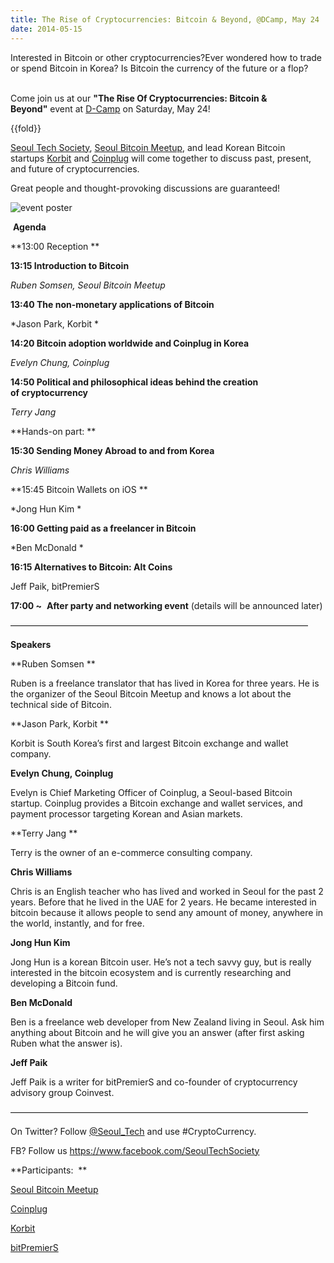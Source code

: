 ```yaml
---
title: The Rise of Cryptocurrencies: Bitcoin & Beyond, @DCamp, May 24
date: 2014-05-15
---
```


Interested in Bitcoin or other cryptocurrencies?Ever wondered how to
trade or spend Bitcoin in Korea? Is Bitcoin the currency of the future
or a flop?                             

Come join us at our **"The Rise Of Cryptocurrencies: Bitcoin &
Beyond"** event at [D-Camp](http://dcamp.kr/about_en) on Saturday, May
24!

{{fold}}

[Seoul Tech Society](http://www.seoultechsociety.org/), [Seoul Bitcoin
Meetup](http://www.meetup.com/Seoul-Bitcoin-Meetup-%EC%84%9C%EC%9A%B8-%EB%B9%84%ED%8A%B8%EC%BD%94%EC%9D%B8-%EB%AA%A8%EC%9E%84/),
and lead Korean Bitcoin
startups [Korbit](https://www.korbit.co.kr/) and [Coinplug](https://www.coinplug.com/home.do) will
come together to discuss past, present, and future of cryptocurrencies. 

Great people and thought-provoking discussions are guaranteed!

![event poster]({{images}}/bitcoin-poster.png)

 **Agenda**

**13:00 Reception **

**13:15 Introduction to Bitcoin** 

*Ruben Somsen, Seoul Bitcoin Meetup*

**13:40 The non-monetary applications of Bitcoin**

*Jason Park, Korbit * 

**14:20 Bitcoin adoption worldwide and Coinplug in Korea**

*Evelyn Chung, Coinplug*   

**14:50 Political and philosophical ideas behind the creation
of cryptocurrency**

*Terry Jang* 

**Hands-on part: **

**15:30 Sending Money Abroad to and from Korea**

*Chris Williams* 

**15:45 Bitcoin Wallets on iOS **

*Jong Hun Kim *

**16:00 Getting paid as a freelancer in Bitcoin**

*Ben McDonald *

**16:15 Alternatives to Bitcoin: Alt Coins**

Jeff Paik, bitPremierS

**17:00 \~**  **After party and networking event** (details will be
announced later)

——————————————————————————————————

**Speakers**

**Ruben Somsen **

Ruben is a freelance translator that has lived in Korea for three years.
He is the organizer of the Seoul Bitcoin Meetup and knows a lot about
the technical side of Bitcoin.

**Jason Park, Korbit **

Korbit is South Korea’s first and largest Bitcoin exchange and wallet
company.  

**Evelyn Chung, Coinplug** 

Evelyn is Chief Marketing Officer of Coinplug, a Seoul-based Bitcoin
startup. Coinplug provides a Bitcoin exchange and wallet services, and
payment processor targeting Korean and Asian markets. 

**Terry Jang **

Terry is the owner of an e-commerce consulting company.

**Chris Williams** 

Chris is an English teacher who has lived and worked in Seoul for the
past 2 years. Before that he lived in the UAE for 2 years. He became
interested in bitcoin because it allows people to send any amount of
money, anywhere in the world, instantly, and for free. 

**Jong Hun Kim** 

Jong Hun is a korean Bitcoin user. He’s not a tech savvy guy, but is
really interested in the bitcoin ecosystem and is currently researching
and developing a Bitcoin fund. 

**Ben McDonald** 

Ben is a freelance web developer from New Zealand living in Seoul. Ask
him anything about Bitcoin and he will give you an answer (after first
asking Ruben what the answer is).

**Jeff Paik**

Jeff Paik is a writer for bitPremierS and co-founder of cryptocurrency
advisory group Coinvest.

——————————————————————————————————

On Twitter?
Follow [@Seoul\_Tech](https://twitter.com/FutureTenseNow) and
use \#CryptoCurrency.

FB? Follow us <https://www.facebook.com/SeoulTechSociety>

**Participants:  **

[Seoul Bitcoin
Meetup](http://www.meetup.com/Seoul-Bitcoin-Meetup-%EC%84%9C%EC%9A%B8-%EB%B9%84%ED%8A%B8%EC%BD%94%EC%9D%B8-%EB%AA%A8%EC%9E%84/) 

[Coinplug](https://www.coinplug.com/home.do) 

[Korbit](https://www.korbit.co.kr/) 

[bitPremierS](http://www.bitpremiers.com/)


